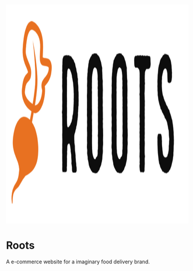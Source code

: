 <img src="images/roots_logo_3.svg" width="500" height="600">

# Roots
A e-commerce website for a imaginary food delivery brand.

